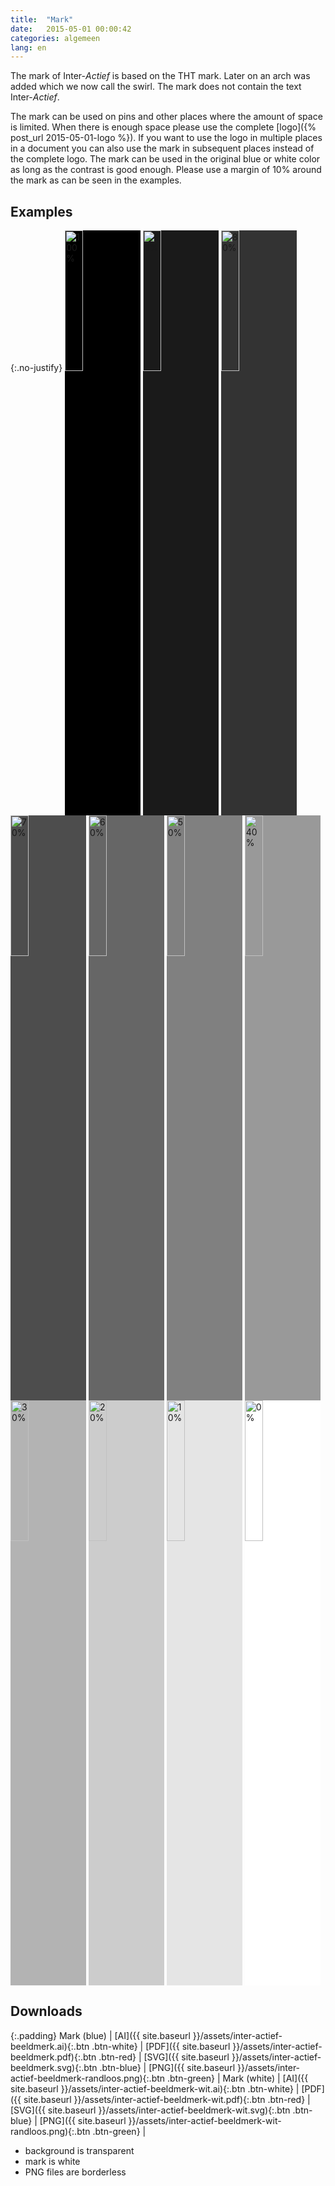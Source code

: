 ```yaml
---
title:  "Mark"
date:   2015-05-01 00:00:42
categories: algemeen
lang: en
---
```

The mark of Inter-*Actief* is based on the THT mark. Later on an arch was added which we now call the swirl. The mark
 does not contain the text Inter-*Actief*.

The mark can be used on pins and other places where the amount of space is limited. When there is enough space please
 use the complete [logo]({% post_url 2015-05-01-logo %}). If you want to use the logo in multiple places in a document
 you can also use the mark in subsequent places instead of the complete logo. The mark can be used in the original blue
 or white color as long as the contrast is good enough. Please use a margin of 10% around the mark as can be seen in the
 examples.

Examples
--------

{:.no-justify}
<img src="{{ site.baseurl }}/assets/inter-actief-beeldmerk-wit.png" style="background-color: #000; width: 24%;" title="100%" alt="100%" />
<img src="{{ site.baseurl }}/assets/inter-actief-beeldmerk-wit.png" style="background-color: #1A1A1A; width: 24%;" title="90%" alt="90%" />
<img src="{{ site.baseurl }}/assets/inter-actief-beeldmerk-wit.png" style="background-color: #333; width: 24%;" title="80%" alt="80%" />
<img src="{{ site.baseurl }}/assets/inter-actief-beeldmerk-wit.png" style="background-color: #4D4D4D; width: 24%;" title="70%" alt="70%" />
<img src="{{ site.baseurl }}/assets/inter-actief-beeldmerk-wit.png" style="background-color: #666; width: 24%;" title="60%" alt="60%" />
<img src="{{ site.baseurl }}/assets/inter-actief-beeldmerk.png" style="background-color: #808080; width: 24%;" title="50%" alt="50%" />
<img src="{{ site.baseurl }}/assets/inter-actief-beeldmerk.png" style="background-color: #999; width: 24%;" title="40%" alt="40%" />
<img src="{{ site.baseurl }}/assets/inter-actief-beeldmerk.png" style="background-color: #B3B3B3; width: 24%;" title="30%" alt="30%" />
<img src="{{ site.baseurl }}/assets/inter-actief-beeldmerk.png" style="background-color: #CCC; width: 24%;" title="20%" alt="20%" />
<img src="{{ site.baseurl }}/assets/inter-actief-beeldmerk.png" style="background-color: #E5E5E5; width: 24%;" title="10%" alt="10%"/>
<img src="{{ site.baseurl }}/assets/inter-actief-beeldmerk.png" style="background-color: #FFF; width: 24%;" title="0%" alt="0%" />

Downloads
---------

{:.padding}
Mark (blue) | [AI]({{ site.baseurl }}/assets/inter-actief-beeldmerk.ai){:.btn .btn-white} | [PDF]({{ site.baseurl }}/assets/inter-actief-beeldmerk.pdf){:.btn .btn-red} | [SVG]({{ site.baseurl }}/assets/inter-actief-beeldmerk.svg){:.btn .btn-blue} | [PNG]({{ site.baseurl }}/assets/inter-actief-beeldmerk-randloos.png){:.btn .btn-green} |
Mark (white) | [AI]({{ site.baseurl }}/assets/inter-actief-beeldmerk-wit.ai){:.btn .btn-white} | [PDF]({{ site.baseurl }}/assets/inter-actief-beeldmerk-wit.pdf){:.btn .btn-red} | [SVG]({{ site.baseurl }}/assets/inter-actief-beeldmerk-wit.svg){:.btn .btn-blue} | [PNG]({{ site.baseurl }}/assets/inter-actief-beeldmerk-wit-randloos.png){:.btn .btn-green} |

* background is transparent
* mark is white
* PNG files are borderless
